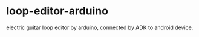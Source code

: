 loop-editor-arduino
===================

electric guitar loop editor by arduino, connected by ADK to android device.
